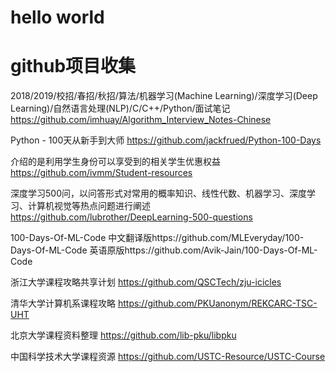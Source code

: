 # hello world
# github项目收集

2018/2019/校招/春招/秋招/算法/机器学习(Machine Learning)/深度学习(Deep Learning)/自然语言处理(NLP)/C/C++/Python/面试笔记 https://github.com/imhuay/Algorithm_Interview_Notes-Chinese


Python - 100天从新手到大师
https://github.com/jackfrued/Python-100-Days


介绍的是利用学生身份可以享受到的相关学生优惠权益
https://github.com/ivmm/Student-resources

深度学习500问，以问答形式对常用的概率知识、线性代数、机器学习、深度学习、计算机视觉等热点问题进行阐述
https://github.com/lubrother/DeepLearning-500-questions

100-Days-Of-ML-Code
中文翻译版https://github.com/MLEveryday/100-Days-Of-ML-Code
英语原版https://github.com/Avik-Jain/100-Days-Of-ML-Code

浙江大学课程攻略共享计划
https://github.com/QSCTech/zju-icicles

清华大学计算机系课程攻略 
https://github.com/PKUanonym/REKCARC-TSC-UHT

北京大学课程资料整理
https://github.com/lib-pku/libpku

中国科学技术大学课程资源
https://github.com/USTC-Resource/USTC-Course

